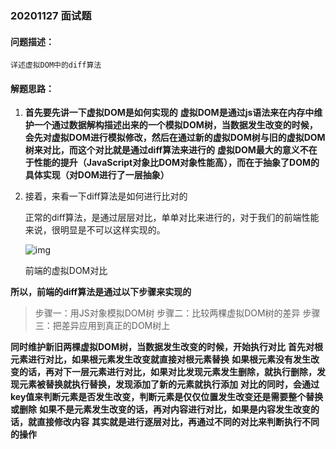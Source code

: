 ### 20201127 面试题

#### 问题描述：

```
详述虚拟DOM中的diff算法
```

#### 解题思路：

1. **首先要先讲一下虚拟DOM是如何实现的** **虚拟DOM是通过js语法来在内存中维护一个通过数据解构描述出来的一个模拟DOM树，当数据发生改变的时候，会先对虚拟DOM进行模拟修改，然后在通过新的虚拟DOM树与旧的虚拟DOM树来对比，而这个对比就是通过diff算法来进行的** **虚拟DOM最大的意义不在于性能的提升（JavaScript对象比DOM对象性能高），而在于抽象了DOM的具体实现（对DOM进行了一层抽象）**

2. 接着，来看一下diff算法是如何进行比对的

   正常的diff算法，是通过层层对比，单单对比来进行的，对于我们的前端性能来说，很明显是不可以这样实现的。

   

   ![img](https:////upload-images.jianshu.io/upload_images/18087456-1b629b840eee296d.png?imageMogr2/auto-orient/strip|imageView2/2/w/736/format/webp)

   

   前端的虚拟DOM对比

**所以，前端的diff算法是通过以下步骤来实现的**

> 步骤一：用JS对象模拟DOM树 步骤二：比较两棵虚拟DOM树的差异 步骤三：把差异应用到真正的DOM树上

**同时维护新旧两棵虚拟DOM树，当数据发生改变的时候，开始执行对比** **首先对根元素进行对比，如果根元素发生改变就直接对根元素替换** **如果根元素没有发生改变的话，再对下一层元素进行对比，如果对比发现元素发生删除，就执行删除，发现元素被替换就执行替换，发现添加了新的元素就执行添加** **对比的同时，会通过key值来判断元素是否发生改变，判断元素是仅仅位置发生改变还是需要整个替换或删除** **如果不是元素发生改变的话，再对内容进行对比，如果是内容发生改变的话，就直接修改内容** **其实就是进行逐层对比，再通过不同的对比来判断执行不同的操作**